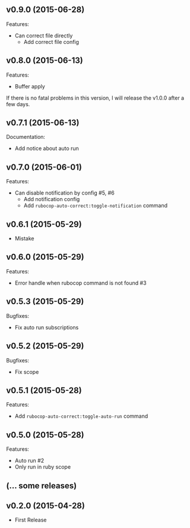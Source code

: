 ## v0.9.0 (2015-06-28)

Features:

- Can correct file directly
  - Add correct file config

## v0.8.0 (2015-06-13)

Features:

- Buffer apply

If there is no fatal problems in this version, I will release the v1.0.0 after a few days.

## v0.7.1 (2015-06-13)

Documentation:

- Add notice about auto run

## v0.7.0 (2015-06-01)

Features:

- Can disable notification by config #5, #6
  - Add notification config
  - Add `rubocop-auto-correct:toggle-notification` command

## v0.6.1 (2015-05-29)

- Mistake

## v0.6.0 (2015-05-29)

Features:

- Error handle when rubocop command is not found #3

## v0.5.3 (2015-05-29)

Bugfixes:

- Fix auto run subscriptions

## v0.5.2 (2015-05-29)

Bugfixes:

- Fix scope

## v0.5.1 (2015-05-28)

Features:

- Add `rubocop-auto-correct:toggle-auto-run` command

## v0.5.0 (2015-05-28)

Features:

- Auto run #2
- Only run in ruby scope

## (... some releases)

## v0.2.0 (2015-04-28)

- First Release
